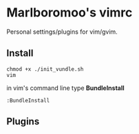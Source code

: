 # Marlboromoo's vimrc
Personal settings/plugins for vim/gvim.

## Install
```
chmod +x ./init_vundle.sh
vim
```
in vim's command line type **BundleInstall**
```
:BundleInstall
```

## Plugins
